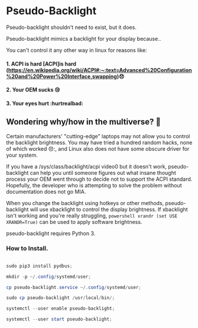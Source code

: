 # Pseudo-Backlight

Pseudo-backlight shouldn't need to exist, but it does.

Pseudo-backlight mimics a backlight for your display because..

You can't control it any other way in linux for reasons like:

#### 1. ACPI is hard [ACPI]is hard (https://en.wikipedia.org/wiki/ACPI#:~:text=Advanced%20Configuration%20and%20Power%20Interface,swapping)😞
#### 2. Your OEM sucks 😢
#### 3. Your eyes hurt :hurtrealbad:

## Wondering why/how in the multiverse? 🤔
Certain manufacturers' "cutting-edge" laptops may not allow you to control the backlight brightness. You may have tried a hundred random hacks, none of which worked 😞:, and Linux also does not have some obscure driver for your system.

If you have a /sys/class/backlight/acpi video0 but it doesn't work, pseudo-backlight can help you until someone figures out what insane thought process your OEM went through to decide not to support the ACPI standard. Hopefully, the developer who is attempting to solve the problem without documentation does not go MIA.

When you change the backlight using hotkeys or other methods, pseudo-backlight will use xbacklight to control the display brightness. If xbacklight isn't working and you're really struggling, ```` powershell xrandr (set USE XRANDR=True) ```` can be used to apply software brightness.

pseudo-backlight requires Python 3.

### How to Install.
```` powershell

sudo pip3 install pydbus;

mkdir -p ~/.config/systemd/user;

cp pseudo-backlight.service ~/.config/systemd/user;

sudo cp pseudo-backlight /usr/local/bin/;

systemctl --user enable pseudo-backlight;

systemctl --user start pseudo-backlight;

````
